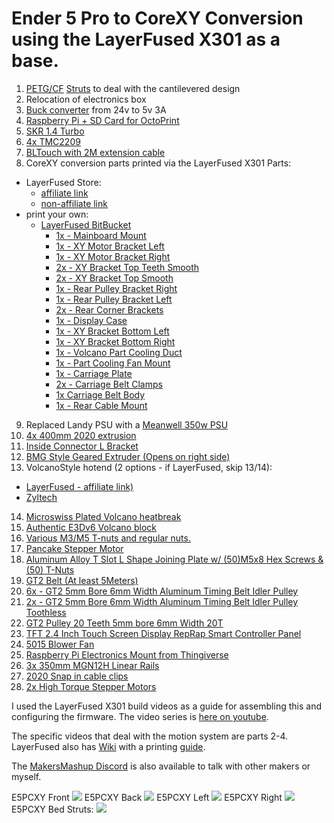 # Ender 5 Pro to CoreXY Conversion using the LayerFused X301 as a base.

1. [PETG/CF](https://atomicfilament.com/products/carbon-fiber-black-petg-pro) [Struts](https://www.thingiverse.com/thing:3661405) to deal with the cantilevered design
2. Relocation of electronics box 
3. [Buck converter](https://www.amazon.com/gp/product/B07ZMRN1B2) from 24v to 5v 3A
4. [Raspberry Pi + SD Card for OctoPrint](https://www.amazon.com/gp/product/B07V58CQGR/)
5. [SKR 1.4 Turbo](https://amzn.to/2SnLvbf)
6. [4x TMC2209](https://amzn.to/2KP0x5C)
7. [BLTouch with 2M extension cable](https://www.amazon.com/gp/product/B07FR2LLZP/)
8. CoreXY conversion parts printed via the LayerFused X301 Parts:
- LayerFused Store: 
  * [affiliate link](https://shop.layerfused.com/collections/all-products/products/x301-printed-parts-kit?aff=5)
  * [non-affiliate link](https://shop.layerfused.com/collections/all-products/products/x301-printed-parts-kit)
-  print your own:
    * [LayerFused BitBucket](https://bitbucket.org/makersmashup/x301-models/src/master/STL/)
      * [1x - Mainboard Mount](https://bitbucket.org/makersmashup/x301-models/src/master/STL/Mainboard%20Mount.stl)
      * [1x - XY Motor Bracket Left](https://bitbucket.org/makersmashup/x301-models/src/master/STL/XY%20Motor%20Bracket%20Left.stl)
      * [1x - XY Motor Bracket Right](https://bitbucket.org/makersmashup/x301-models/src/master/STL/XY%20Motor%20Bracket%20Right.stl)
      * [2x - XY Bracket Top Teeth Smooth](https://bitbucket.org/makersmashup/x301-models/src/master/STL/XY%20Bracket%20Top%20Teeth.stl)
      * [2x - XY Bracket Top Smooth](https://bitbucket.org/makersmashup/x301-models/src/master/STL/XY%20Bracket%20Top%20Smooth.stl)
      * [1x - Rear Pulley Bracket Right](https://bitbucket.org/makersmashup/x301-models/src/master/STL/Rear%20Pulley%20Bracket%20Right.stl)
      * [1x - Rear Pulley Bracket Left](https://bitbucket.org/makersmashup/x301-models/src/master/STL/Rear%20Pulley%20Bracket%20Left.stl)
      * [2x - Rear Corner Brackets](https://bitbucket.org/makersmashup/x301-models/src/master/STL/Rear%20Corner%20Bracket%20Top%20v2.stl)
      * [1x - Display Case](https://bitbucket.org/makersmashup/x301-models/src/master/STL/TFT24%20Display%20Case%20-%20LayerFused%20X301.stl)
      * [1x - XY Bracket Bottom Left](https://bitbucket.org/makersmashup/x301-models/src/master/STL/XY%20Bracket%20Bottom%20V2%20Left.stl)
      * [1x - XY Bracket Bottom Right](https://bitbucket.org/makersmashup/x301-models/src/master/STL/XY%20Bracket%20Bottom%20V2%20Right.stl)
      * [1x - Volcano Part Cooling Duct](https://bitbucket.org/makersmashup/x301-models/src/master/STL/Part%20Cooling%20Duct.stl)
      * [1x - Part Cooling Fan Mount](https://bitbucket.org/makersmashup/x301-models/src/master/STL/Cooling%20Fan%20Mount%20Plate.stl)
      * [1x - Carriage Plate](https://bitbucket.org/makersmashup/x301-models/src/master/STL/Carriage%20Plate%20P3%20Printer.stl)
      * [2x - Carriage Belt Clamps](https://bitbucket.org/makersmashup/x301-models/src/master/STL/Carriage%20Belt%20Clamp.stl)
      * [1x Carriage Belt Body](https://bitbucket.org/makersmashup/x301-models/src/master/STL/Carriage%20Belt%20Body.stl)
      * [1x - Rear Cable Mount](https://bitbucket.org/makersmashup/x301-models/src/master/STL/Rear%20Cable%20Mount.stl)
9. Replaced Landy PSU with a [Meanwell 350w PSU](https://www.amazon.com/gp/product/B07VRK86SP/)
10. [4x 400mm 2020 extrusion](https://www.amazon.com/gp/product/B085T49MFB)
11. [Inside Connector L Bracket](https://amzn.to/3bVjEXz)
12. [BMG Style Geared Extruder (Opens on right side)](https://amzn.to/2Lis5k2)
13. VolcanoStyle hotend (2 options - if LayerFused, skip 13/14):
  * [LayerFused - affiliate link)](https://shop.layerfused.com/collections/printer-kits/products/layerfused-volcano-hotend-kit-24v?aff=5)
  * [Zyltech](http://www.zyltech.com/new-volcano-style-hotend-1-75mm-bowden-conversion-kit/) 
14. [Microswiss Plated Volcano heatbreak](https://www.amazon.com/gp/product/B06WGRJK1B/)
15. [Authentic E3Dv6 Volcano block](https://www.amazon.com/gp/product/B07BFYL3KN/)
16. [Various M3/M5 T-nuts and regular nuts.](https://www.amazon.com/gp/product/B0734NVR48/ref=ppx_yo_dt_b_search_asin_title?ie=UTF8&psc=1)
17. [Pancake Stepper Motor](https://amzn.to/2VTFWnl)
18. [Aluminum Alloy T Slot L Shape Joining Plate w/ (50)M5x8 Hex Screws & (50) T-Nuts](https://amzn.to/2WaB5Nl)
19. [GT2 Belt \(At least 5Meters\)](https://amzn.to/2LcJdrm)
20. [6x - GT2 5mm Bore 6mm Width Aluminum Timing Belt Idler Pulley](https://amzn.to/2XsKKAL)
21. [2x - GT2 5mm Bore 6mm Width Aluminum Timing Belt Idler Pulley Toothless](https://amzn.to/2KOjHsi)
22. [GT2 Pulley 20 Teeth 5mm bore 6mm Width 20T](https://amzn.to/2XzrmRz)
23. [TFT 2.4 Inch Touch Screen Display RepRap Smart Controller Panel](https://amzn.to/2KMIeyb)
24. [5015 Blower Fan](https://amzn.to/2Zxyroj)
25. [Raspberry Pi Electronics Mount from Thingiverse](https://www.thingiverse.com/thing:4140386)
26. [3x 350mm MGN12H Linear Rails](https://www.amazon.com/gp/product/B081Q4FHBW/)
27. [2020 Snap in cable clips](https://www.thingiverse.com/thing:1561292)
28. [2x High Torque Stepper Motors](https://www.amazon.com/Usongshine-Stepper-17HS4401-Connector-Printer/dp/B07C1MVTZC/)

I used the LayerFused X301 build videos as a guide for assembling this and configuring the firmware. The video series is [here on youtube](https://www.youtube.com/watch?v=JwKp_6I6MR4&list=PLyYZUiBHD1QgZ4tn9tMU3Z-l71JyhPW9l).

The specific videos that deal with the motion system are parts 2-4.
LayerFused also has [Wiki](https://wiki.layerfused.com/en/home) with a printing [guide](https://wiki.layerfused.com/en/X301/printing-guide).

The [MakersMashup Discord](https://discord.gg/zym4tSjgeR) is also available to talk with other makers or myself.


E5PCXY Front
![](images/E5PCXY_front.jpg)
E5PCXY Back
![](images/E5PCXY_back.jpg)
E5PCXY Left
![](images/E5PCXY_left.jpg)
E5PCXY Right
![](images/E5PCXY_right.jpg)
E5PCXY Bed Struts:
![](images/E5PCXY_struts.jpg)
